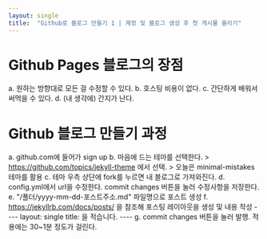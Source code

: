 ```yaml
---
layout: single
title:  "Github로 블로그 만들기 1 | 계정 및 블로그 생성 후 첫 게시물 올리기"
---
```


# Github Pages 블로그의 장점
  a. 원하는 방향대로 모든 걸 수정할 수 있다.
  b. 호스팅 비용이 없다.
  c. 간단하게 배워서 써먹을 수 있다.
  d. (내 생각에) 간지가 난다.

# Github 블로그 만들기 과정
  a. github.com에 들어가 sign up
  b. 마음에 드는 테마를 선택한다.
    > https://github.com/topics/jekyll-theme 에서 선택.
    > 오늘은 minimal-mistakes 테마를 활용
  c. 테마 우측 상단에 fork를 누르면 내 블로그로 가져와진다.
  d. config.yml에서 url을 수정한다. commit changes 버튼을 눌러 수정사항을 저장한다.
  e. "/폴더/yyyy-mm-dd-포스트주소.md" 파일명으로 포스트 생성
  f. https://jekyllrb.com/docs/posts/ 을 참조해 포스팅 레이아웃을 생성 및 내용 작성
    ----
    layout: single
    title: 을 적습니다.
    ----
  g. commit changes 버튼을 눌러 발행. 적용에는 30~1분 정도가 걸린다.

  
